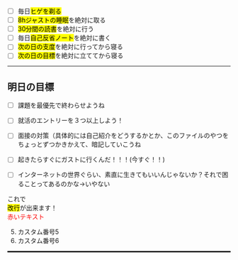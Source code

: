 - [ ] 毎日<mark>ヒゲを剃る</mark>
- [ ] <mark>8hジャストの睡眠</mark>を絶対に取る
- [ ] <mark>30分間の読書</mark>を絶対に行う
- [ ] 毎日<mark>自己反省ノート</mark>を絶対に書く
- [ ] <mark>次の日の支度</mark>を絶対に行ってから寝る
- [ ] <mark>次の日の目標</mark>を絶対に立ててから寝る
---
## 明日の目標
- [ ] 課題を最優先で終わらせようね
- [ ] 就活のエントリーを３つ以上しよう！
- [ ] 面接の対策（具体的には自己紹介をどうするかとか、このファイルのやつをちょっとずつかきかえて、暗記していこうね
- [ ] 起きたらすぐにガストに行くんだ！！！(今すぐ！！)
- [ ] インターネットの世界ぐらい、素直に生きてもいいんじゃないか？それで困ることってあるのかな→いやない


これで<br><mark>改行</mark>が出来ます！<br>
<span style="color: red;">赤いテキスト</span>
<ol start="5">
  <li>カスタム番号5</li>
  <li>カスタム番号6</li>
</ol>
<hr style="border: 1px solid #000;">



